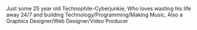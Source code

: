 Just some 25 year old Technophile-Cyberjunkie, Who loves wasting his life away 24/7 and building Technology/Programming/Making Music, Also a Graphics Designer/Web Designer/Video Producer
